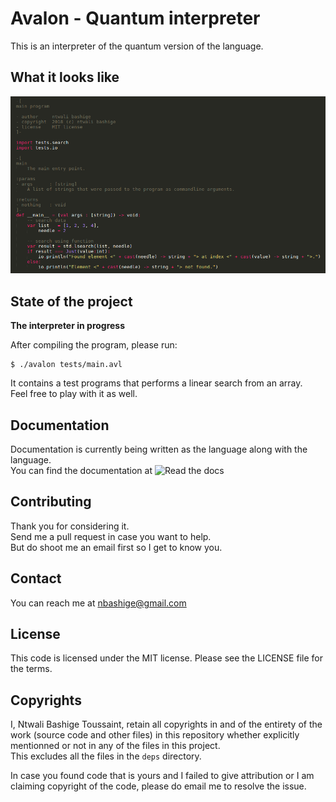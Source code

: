 # Avalon - Quantum interpreter

This is an interpreter of the quantum version of the language. 

## What it looks like

![Avalon sample program in my editor](images/main.avl.png "Avalon program in Sublime Text")

## State of the project

**The interpreter in progress**  

After compiling the program, please run:
```shell
$ ./avalon tests/main.avl
```

It contains a test programs that performs a linear search from an array.  
Feel free to play with it as well.

## Documentation

Documentation is currently being written as the language along with the language.  
You can find the documentation at ![Read the docs](https://avalon-lang.readthedocs.io/en/latest)

## Contributing

Thank you for considering it.  
Send me a pull request in case you want to help.  
But do shoot me an email first so I get to know you.

## Contact

You can reach me at <a href="mailto:nbashige@gmail.com">nbashige@gmail.com</a>

## License

This code is licensed under the MIT license. Please see the LICENSE file for the terms.

## Copyrights

I, Ntwali Bashige Toussaint, retain all copyrights in and of the entirety of the work (source code and other files) in this repository whether explicitly mentionned or not in any of the files in this project.  
This excludes all the files in the `deps` directory.

In case you found code that is yours and I failed to give attribution or I am claiming copyright of the code, please do email me to resolve the issue.

